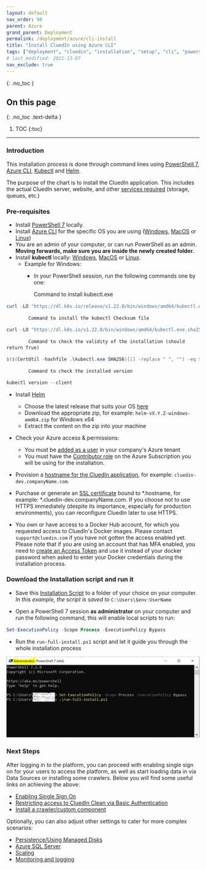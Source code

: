```yaml
---
layout: default
nav_order: 90
parent: Azure
grand_parent: Deployment
permalink: /deployment/azure/cli-install
title: "Install CluedIn using Azure CLI"
tags: ["deployment", "cluedin", "installation", "setup", "cli", "powershell"]
# last_modified: 2021-12-07
nav_exclude: true
---
```


{: .no_toc }
## On this page
{: .no_toc .text-delta }
1. TOC
{:toc}

---
### Introduction

This installation process is done through command lines using [PowerShell 7](https://docs.microsoft.com/en-us/powershell/scripting/install/installing-powershell?view=powershell-7), [Azure CLI](https://docs.microsoft.com/en-us/cli/azure/install-azure-cli), [Kubectl](https://kubernetes.io/docs/tasks/tools/install-kubectl/#install-kubectl) and [Helm](https://helm.sh/).

The purpose of the chart is to install the CluedIn application. This includes the actual CluedIn server, website, and other [services required](../../getting-started) (storage, queues, etc.)

### Pre-requisites
- Install [PowerShell 7](https://docs.microsoft.com/en-us/powershell/scripting/install/installing-powershell?view=powershell-7) locally.
- Install [Azure CLI](https://docs.microsoft.com/en-us/cli/azure/install-azure-cli) for the specific OS you are using ([Windows](https://docs.microsoft.com/en-us/cli/azure/install-azure-cli-windows?tabs=azure-cli), [MacOS](https://docs.microsoft.com/en-us/cli/azure/install-azure-cli-macos) or [Linux](https://docs.microsoft.com/en-us/cli/azure/install-azure-cli-linux?pivots=apt))
- You are an admin of your computer, or can run PowerShell as an admin.
    **Moving forwards, make sure you are inside the newly created folder.**
- Install **kubectl** locally: [Windows](https://kubernetes.io/docs/tasks/tools/install-kubectl-windows/), [MacOS](https://kubernetes.io/docs/tasks/tools/install-kubectl-macos/) or [Linux](https://kubernetes.io/docs/tasks/tools/install-kubectl-linux/).
    - Example for Windows:
        - In your PowerShell session, run the following commands one by one:
        
            Command to install kubectl.exe
```powershell
curl -LO "https://dl.k8s.io/release/v1.22.0/bin/windows/amd64/kubectl.exe"
```
            Command to install the kubectl Checksum file
```powershell
curl -LO "https://dl.k8s.io/v1.22.0/bin/windows/amd64/kubectl.exe.sha256"
```
            Command to check the validity of the installation (should return True)
```powershell
$($(CertUtil -hashfile .\kubectl.exe SHA256)[1] -replace " ", "") -eq $(type .\kubectl.exe.sha256)
```
            Command to check the installed version
```powershell
kubectl version --client
```

- Install [Helm](https://helm.sh/docs/intro/install/)
    - Choose the latest release that suits your OS [here](https://github.com/helm/helm/releases)
    - Download the appropriate zip, for example: `helm-vX.Y.Z-windows-amd64.zip` for Windows x64
    - Extract the content on the zip into your machine

- Check your Azure access & permissions:
    - You must be [added as a user](https://docs.microsoft.com/en-us/azure/active-directory/fundamentals/add-users-azure-active-directory#add-a-new-user) in your company's Azure tenant
    - You must have the [Contributor role](https://documentation.cluedin.net/deployment/azure/aks#role-based-access-control-rbac) on the Azure Subscription you will be using for the installation.

- Provision a [hostname for the CluedIn application](https://documentation.cluedin.net/deployment/azure/dns), for example: `cluedin-dev.companyName.com`.
- Purchase or generate an [SSL certificate](https://documentation.cluedin.net/deployment/azure/certificate) bound to *.hostname, for example: *.cluedin-dev.companyName.com. If you choose not to use HTTPS immediately (despite its importance, especially for production environments), you can reconfigure CluedIn later to use HTTPS.
- You own or have access to a Docker Hub account, for which you requested access to CluedIn's Docker images. Please contact `support@cluedin.com` if you have not gotten the access enabled yet. 
Please note that if you are using an account that has MFA enabled, you need to [create an Access Token](https://docs.docker.com/docker-hub/access-tokens/) and use it instead of your docker password when asked to enter your Docker credentials during the installation process.

### Download the Installation script and run it

- Save this <a href="../../../assets/ps1/run-full-install.ps1" download>Installation Script</a> to a folder of your choice on your computer. *In this example, the script is saved to* `C:\Users\$env:UserName`

- Open a PowerShell 7 session **as administrator** on your computer and run the following command, this will enable local scripts to run:
```powershell
Set-ExecutionPolicy -Scope Process -ExecutionPolicy Bypass
```
- Run the `run-full-install.ps1` script and let it guide you through the whole installation process

![PowerShell](../../../assets/images/deployment/step-by-step-install/70-run-full-install-script.png)

### Next Steps

After logging in to the platform, you can proceed with enabling single sign on for your users to access the platform, as well as start loading data in via Data Sources or installing some crawlers. 
Below you will find some useful links on achieving the above:
- [Enabling Single Sign On](../../administration/authentication)
- [Restricting access to CluedIn Clean via Basic Authentication](../../kb/basic-auth-cluedin-clean)
- [Install a crawler/custom component](../../integration/install-integrations)

Optionally, you can also adjust other settings to cater for more complex scenarios:
- [Persistence/Using Managed Disks](./persistence)
- [Azure SQL Server](./sql)
- [Scaling](./scaling)
- [Monitoring and logging](./monitoring)